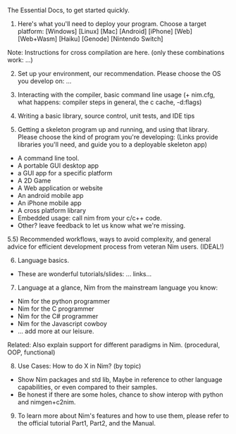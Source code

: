 The Essential Docs, to get started quickly.

1) Here's what you'll need to deploy your program. 
Choose a target platform:
[Windows] [Linux] [Mac] [Android] [iPhone] [Web] [Web+Wasm] [Haiku] [Genode] [Nintendo Switch]

Note: Instructions for cross compilation are here.
(only these combinations work: ...)

2) Set up your environment, our recommendation. Please choose the OS you develop on: 
...

3) Interacting with the compiler, basic command line usage (+ nim.cfg, what happens: compiler steps in general, the c cache, -d:flags)

4) Writing a basic library, source control, unit tests, and IDE tips

5) Getting a skeleton program up and running, and using that library.
Please choose the kind of program you're developing: 
(Links provide libraries you'll need, and guide you to a deployable skeleton app)
- A command line tool.
- A portable GUI desktop app
- a GUI app for a specific platform
- A 2D Game
- A Web application or website
- An android mobile app
- An iPhone mobile app
- A cross platform library
- Embedded usage: call nim from your c/c++ code.
- Other? leave feedback to let us know what we're missing.

5.5) Recommended workflows, ways to avoid complexity, and general advice for efficient development process from veteran Nim users. (IDEAL!)

6) Language basics. 
- These are wonderful tutorials/slides: ... links...

7) Language at a glance, Nim from the mainstream language you know:
- Nim for the python programmer
- Nim for the C programmer
- Nim for the C# programmer
- Nim for the Javascript cowboy
- ... add more at our leisure.

Related: Also explain support for different paradigms in Nim. (procedural, OOP, functional)

8) Use Cases: How to do X in Nim? (by topic)
- Show Nim packages and std lib, Maybe in reference to other language capabilities, or even compared to their samples.
- Be honest if there are some holes, chance to show interop with python and nimgen+c2nim.

9) To learn more about Nim's features and how to use them, please refer to the official tutorial Part1, Part2, and the Manual.